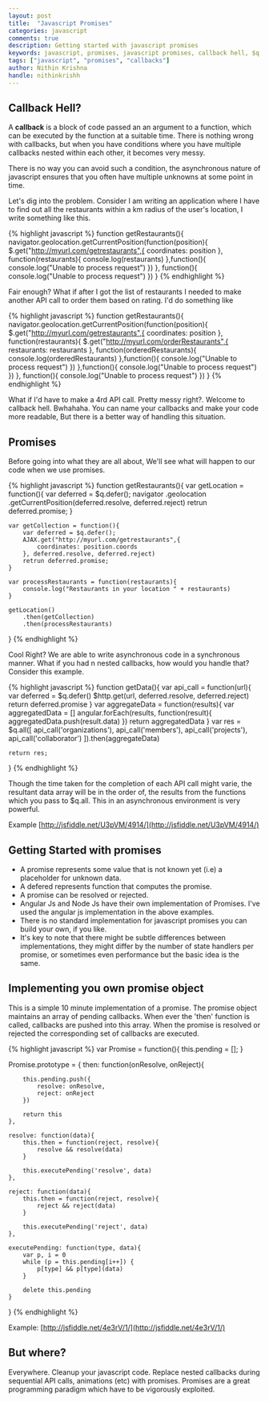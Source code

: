 ```yaml
---
layout: post
title:  "Javascript Promises"
categories: javascript
comments: true
description: Getting started with javascript promises
keywords: javascript, promises, javascript promises, callback hell, $q, Q
tags: ["javascript", "promises", "callbacks"]
author: Nithin Krishna
handle: nithinkrishh
---
```


## Callback Hell?

A **callback** is a block of code passed an an argument to a function, which can be executed by the function at a suitable time. There is nothing wrong with callbacks, but when you have conditions where you have multiple callbacks nested within each other, it becomes very messy. 

There is no way you can avoid such a condition, the asynchronous nature of javascript ensures that you often have multiple unknowns at some point in time.

Let's dig into the problem. Consider I am writing an application where I have to find out all the restaurants within a km radius of the user's location, I write something like this.

{% highlight javascript %}
function getRestaurants(){
    navigator.geolocation.getCurrentPosition(function(position){
		$.get("http://myurl.com/getrestaurants",{ 
                        coordinates: position 
                }, function(restaurants){
			console.log(restaurants)
		},function(){
			console.log("Unable to process request")
		})
	}, function(){
		console.log("Unable to process request")
	})
}
{% endhighlight %}


Fair enough? What if after I got the list of restaurants I needed to make another API call to order
them based on rating. I'd do something like

{% highlight javascript %}
function getRestaurants(){
	navigator.geolocation.getCurrentPosition(function(position){
		$.get("http://myurl.com/getrestaurants",{ 
	          coordinates: position 
	      }, function(restaurants){
			$.get("http://myurl.com/orderRestaurants",{ 
	              restaurants: restaurants
	          }, function(orderedRestaurants){
				console.log(orderedRestaurants)
			},function(){
				console.log("Unable to process request")
			})
		},function(){
			console.log("Unable to process request")
		})
	}, function(){
		console.log("Unable to process request")
	})
}
{% endhighlight %}

What if I'd have to make a 4rd API call. Pretty messy right?. Welcome to callback hell. Bwhahaha. You can name your callbacks and make your code more readable, But there is a better way of handling this situation.

## Promises

Before going into what they are all about, We'll see what will happen to our code when we use promises.

{% highlight javascript %}
function getRestaurants(){
	var getLocation = function(){
		var deferred = $q.defer();
		navigator
			.geolocation
			.getCurrentPosition(deferred.resolve, deferred.reject)
		retrun deferred.promise;
	}

	var getCollection = function(){
		var deferred = $q.defer();
		AJAX.get("http://myurl.com/getrestaurants",{ 
			coordinates: position.coords 
		}, deferred.resolve, deferred.reject)
		retrun deferred.promise;
	}

	var processRestaurants = function(restaurants){
		console.log("Restaurants in your location " + restaurants)
	}

	getLocation()
		.then(getCollection)
		.then(processRestaurants)
}
{% endhighlight %}

Cool Right? We are able to write asynchronous code in a synchronous manner. 
What if you had n nested callbacks, how would you handle that? Consider this example.

{% highlight javascript %}
function getData(){
	var api_call = function(url){
		var deferred = $q.defer()
		$http.get(url, deferred.resolve, deferred.reject)
		return deferred.promise
	}
	var aggregateData = function(results){
         var aggregatedData = []
         angular.forEach(results, function(result){
         aggregatedData.push(result.data)
        })
        return aggregatedData
    }
    var res = $q.all([ 
        api_call('organizations'),
        api_call('members'),
        api_call('projects'),
        api_call('collaborator')
    ]).then(aggregateData)

    return res;
}
{% endhighlight %}


Though the time taken for the completion of each API call might varie, the resultant data array will be in the order of, the results from the functions which you pass to $q.all. This in an asynchronous environment is very powerful.

Example [http://jsfiddle.net/U3pVM/4914/](http://jsfiddle.net/U3pVM/4914/)

## Getting Started with promises

* A promise represents some value that is not known yet (i.e) a placeholder for unknown data. 
* A defered represents function that computes the promise. 
* A promise can be resolved or rejected. 
* Angular Js and Node Js have their own implementation of Promises. I've used the angular js implementation in the above examples.
* There is no standard implementation for javascript promises you can build your own, if you like. 
* It's key to note that there might be subtle differences between implementations, they might differ by the number of state handlers per promise, or sometimes even performance but the basic idea is the same.


## Implementing you own promise object

This is a simple 10 minute implementation of a promise. The promise object maintains an array of pending callbacks. When ever the 'then' function is called, callbacks are pushed into this array. When the promise is resolved or rejected the corresponding set of callbacks are executed.

{% highlight javascript %}
var Promise = function(){
	this.pending = [];
}

Promise.prototype = {
	then: function(onResolve, onReject){

		this.pending.push({ 
			resolve: onResolve, 
			reject: onReject 
		})

		return this
	},

	resolve: function(data){
		this.then = function(reject, resolve){ 
			resolve && resolve(data) 
		}

		this.executePending('resolve', data)
	},

	reject: function(data){
		this.then = function(reject, resolve){ 
			reject && reject(data) 
		}

		this.executePending('reject', data)
	},

	executePending: function(type, data){
		var p, i = 0
		while (p = this.pending[i++]) { 
			p[type] && p[type](data) 
		}

		delete this.pending
	}
}
{% endhighlight %}

Example: [http://jsfiddle.net/4e3rV/1/](http://jsfiddle.net/4e3rV/1/)

## But where?

Everywhere. Cleanup your javascript code. Replace nested callbacks during sequential API calls, animations (etc) with promises. Promises are a great programming paradigm which have to be vigorously exploited.
